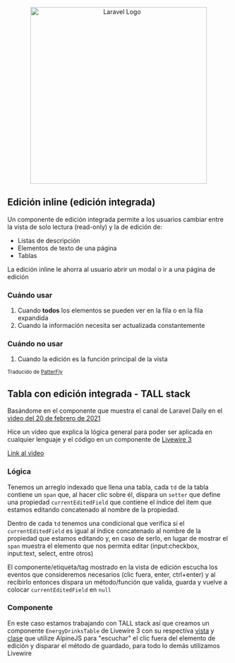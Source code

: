 <p align="center"><a href="https://laravel.com" target="_blank"><img src="https://raw.githubusercontent.com/laravel/art/master/logo-lockup/5%20SVG/2%20CMYK/1%20Full%20Color/laravel-logolockup-cmyk-red.svg" width="400" alt="Laravel Logo"></a></p>

## Edición inline (edición integrada)

Un componente de edición integrada permite a los usuarios cambiar entre la vista de solo lectura (read-only) y la de edición de:

- Listas de descripción
- Elementos de texto de una página
- Tablas

La edición inline le ahorra al usuario abrir un modal o ir a una página de edición

### Cuándo usar

1. Cuando **todos** los elementos se pueden ver en la fila o en la fila expandida
2. Cuando la información necesita ser actualizada constantemente

### Cuándo **no** usar

1. Cuando la edición es la función principal de la vista

<sub>Traducido de [PatterFly](https://www.patternfly.org/components/inline-edit/) </sub>

## Tabla con edición integrada - TALL stack

Basándome en el componente que muestra el canal de Laravel Daily en el [video del 20 de febrero de 2021](https://www.youtube.com/watch?v=N9r_Rhumr80)

Hice un vídeo que explica la lógica general para poder ser aplicada en cualquier lenguaje y el código en un componente de [Livewire 3](https://livewire.laravel.com)

[Link al video](https://youtu.be/A40zGfXKfLU)

### Lógica

Tenemos un arreglo indexado que llena una tabla, cada `td` de la tabla contiene un `span` que, al hacer clic sobre él, dispara un `setter` que define una propiedad `currentEditedField` que contiene el índice del item que estamos editando concatenado al nombre de la propiedad.

Dentro de cada `td` tenemos una condicional que verifica si el `currentEditedField` es igual al índice concatenado al nombre de la propiedad que estamos editando y, en caso de serlo, en lugar de mostrar el `span` muestra el elemento que nos permita editar (input:checkbox, input:text, select, entre otros)

El componente/etiqueta/tag mostrado en la vista de edición escucha los eventos que consideremos necesarios (clic fuera, enter, ctrl+enter) y al recibirlo entonces dispara un método/función que valida, guarda y vuelve a colocar `currentEditedField` en `null`

### Componente

En este caso estamos trabajando con TALL stack así que creamos un componente `EnergyDrinksTable` de Livewire 3 con su respectiva [vista](resources\views\livewire\energy-drinks-table.blade.php) y [clase](app/Livewire/EnergyDrinksTable.php) que utilize AlpineJS para "escuchar" el clic fuera del elemento de edición y disparar el método de guardado, para todo lo demás utilizamos Livewire
